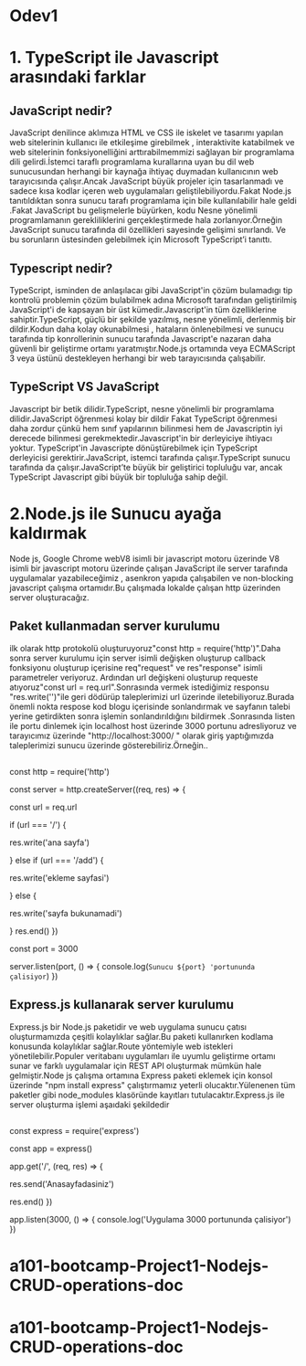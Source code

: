 # Odev1

# 1. TypeScript ile Javascript arasındaki farklar

## JavaScript nedir?

JavaScript denilince aklımıza HTML ve CSS ile iskelet ve tasarımı yapılan web sitelerinin kullanıcı ile etkileşime girebilmek , interaktivite katabilmek ve web sitelerinin fonksiyonelliğini arttırabilmemmizi sağlayan bir programlama dili gelirdi.İstemci taraflı programlama kurallarına uyan bu dil web sunucusundan herhangi bir kaynağa ihtiyaç duymadan kullanıcının web tarayıcısında çalışır.Ancak JavaScript büyük projeler için tasarlanmadı ve sadece kısa kodlar içeren web uygulamaları geliştilebiliyordu.Fakat Node.js tanıtıldıktan sonra sunucu tarafı programlama için bile kullanılabilir hale geldi .Fakat JavaScript bu gelişmelerle büyürken, kodu Nesne yönelimli programlamanın gerekliliklerini gerçekleştirmede hala zorlanıyor.Örneğin JavaScript sunucu tarafında dil özellikleri sayesinde gelişimi sınırlandı. Ve bu sorunların üstesinden gelebilmek için Microsoft TypeScript’i tanıttı.

## Typescript nedir?

TypeScript, isminden de anlaşılacaı gibi JavaScript'in çözüm bulamadıgı tip kontrolü problemin çözüm bulabilmek adına Microsoft tarafından geliştirilmiş JavaScript'i de kapsayan bir üst kümedir.Javascript'in tüm özelliklerine sahiptir.TypeScript, güçlü bir şekilde yazılmış, nesne yönelimli, derlenmiş bir dildir.Kodun daha kolay okunabilmesi , hataların önlenebilmesi ve sunucu tarafında tip konrollerinin sunucu tarafında Javascript'e nazaran daha güvenli bir geliştirme ortamı yaratmıştır.Node.js ortamında veya ECMAScript 3 veya üstünü destekleyen herhangi bir web tarayıcısında çalışabilir.

## TypeScript VS JavaScript

Javascript bir betik dilidir.TypeScript, nesne yönelimli bir programlama dilidir.JavaScript öğrenmesi kolay bir dildir Fakat TypeScript öğrenmesi daha zordur çünkü hem sınıf yapılarının bilinmesi hem de Javascriptin iyi derecede bilinmesi gerekmektedir.Javascript'in bir derleyiciye ihtiyacı yoktur. TypeScript'in Javascripte dönüştürebilmek için TypeScript derleyicisi gerektirir.JavaScript, istemci tarafında çalışır.TypeScript sunucu tarafında da çalışır.JavaScript’te büyük bir geliştirici topluluğu var, ancak TypeScript Javascript gibi büyük bir topluluğa sahip değil.

# 2.Node.js ile Sunucu ayağa kaldırmak

Node js, Google Chrome webV8 isimli bir javascript motoru üzerinde V8 isimli bir javascript motoru üzerinde çalışan JavaScript ile server tarafında uygulamalar yazabileceğimiz , asenkron yapıda çalışabilen ve non-blocking javascript çalışma ortamıdır.Bu çalışmada lokalde çalışan http üzerinden server oluşturacağız.

## Paket kullanmadan server kurulumu

ilk olarak http protokolü oluşturuyoruz"const http = require('http')".Daha sonra server kurulumu için server isimli değişken oluşturup callback fonksiyonu oluşturup içerisine req"request" ve res"response" isimli parametreler veriyoruz.
Ardından url değişkeni oluşturup requeste atıyoruz"const url = req.url".Sonrasında vermek istediğimiz responsu "res.write('')"ile geri dödürüp taleplerimizi url üzerinde iletebiliyoruz.Burada önemli nokta respose kod blogu içerisinde sonlandırmak ve sayfanın talebi yerine getirdikten sonra işlemin sonlandırıldığını bildirmek .Sonrasında listen ile portu dinlemek için localhost host üzerinde 3000 portunu adresliyoruz ve tarayıcımız üzerinde "http://localhost:3000/ " olarak giriş yaptığımızda taleplerimizi sunucu üzerinde gösterebiliriz.Örneğin..

##

const http = require('http')

const server = http.createServer((req, res) => {

const url = req.url

if (url === '/') {

res.write('ana sayfa')

} else if (url === '/add') {

res.write('ekleme sayfasi')

} else {

res.write('sayfa bukunamadi')

}
res.end()
})

const port = 3000

server.listen(port, () => {
console.log(`Sunucu ${port} 'portununda çalisiyor`)
})

## Express.js kullanarak server kurulumu

Express.js bir Node.js paketidir ve web uygulama sunucu çatısı oluşturmamızda çeşitli kolaylıklar sağlar.Bu paketi kullanırken kodlama konusunda kolaylıklar sağlar.Route yöntemiyle web istekleri yönetilebilir.Populer veritabanı uygulamları ile uyumlu geliştirme ortamı sunar ve farklı uygulamalar için REST API oluşturmak mümkün hale gelmiştir.Node js çalışma ortamına Express paketi eklemek için konsol üzerinde "npm install express" çalıştırmamız yeterli olucaktır.Yülenenen tüm paketler gibi node_modules klasöründe kayıtları tutulacaktır.Express.js ile server oluşturma işlemi aşaıdaki şekildedir

##

const express = require('express')

const app = express()

app.get('/', (req, res) => {

res.send('Anasayfadasiniz')

res.end()
})

app.listen(3000, () => {
console.log('Uygulama 3000 portununda çalisiyor')
})
# a101-bootcamp-Project1-Nodejs-CRUD-operations-doc
# a101-bootcamp-Project1-Nodejs-CRUD-operations-doc
